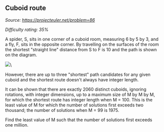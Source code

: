 Cuboid route
------------

*Source: https://projecteuler.net/problem=86*


*Difficulty rating: 35%*

A spider, S, sits in one corner of a cuboid room, measuring 6 by 5 by 3,
and a fly, F, sits in the opposite corner. By travelling on the surfaces
of the room the shortest "straight line" distance from S to F is 10 and
the path is shown on the diagram.

![](project/images/p086.gif)\

However, there are up to three "shortest" path candidates for any given
cuboid and the shortest route doesn't always have integer length.

It can be shown that there are exactly 2060 distinct cuboids, ignoring
rotations, with integer dimensions, up to a maximum size of M by M by M,
for which the shortest route has integer length when M = 100. This is
the least value of M for which the number of solutions first exceeds two
thousand; the number of solutions when M = 99 is 1975.

Find the least value of M such that the number of solutions first
exceeds one million.
